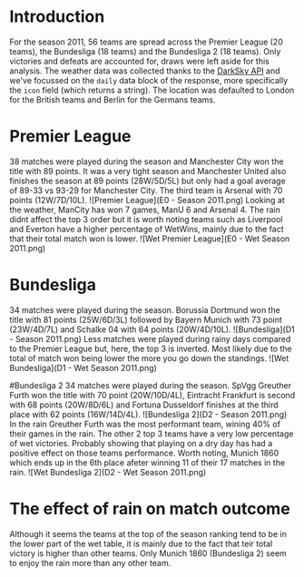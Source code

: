 # Introduction
For the season 2011, 56 teams are spread across the Premier League (20 teams), the Bundesliga (18 teams) and the Bundesliga 2 (18 teams). Only victories and defeats are accounted for, draws were left aside for this analysis. The weather data was collected thanks to the [DarkSky API](https://darksky.net/dev/docs#overview) and we've focussed on the `daily` data block of the response, more specifically the `icon` field (which returns a string). The location was defaulted to London for the British teams and Berlin for the Germans teams.

# Premier League
38 matches were played during the season and Manchester City won the title with 89 points. It was a very tight season and Manchester United also finishes the season at 89 points (28W/5D/5L) but only had a goal average of 89-33 vs 93-29 for Manchester City. The third team is Arsenal with 70 points (12W/7D/10L).
![Premier League](E0 - Season 2011.png)
Looking at the weather, ManCity has won 7 games, ManU 6 and Arsenal 4. The rain didnt affect the top 3 order but it is worth noting teams such as Liverpool and Everton have a higher percentage of WetWins, mainly due to the fact that their total match won is lower.
![Wet Premier League](E0 - Wet Season 2011.png)

# Bundesliga
34 matches were played during the season. Borussia Dortmund won the title with 81 points (25W/6D/3L) followed by Bayern Munich with 73 point (23W/4D/7L) and Schalke 04 with 64 points (20W/4D/10L).
![Bundesliga](D1 - Season 2011.png)
Less matches were played during rainy days compared to the Premier League but, here, the top 3 is inverted. Most likely due to the total of match won being lower the more you go down the standings.
![Wet Bundesliga](D1 - Wet Season 2011.png)

#Bundesliga 2
34 matches were played during the season. SpVgg Greuther Furth won the title with 70 point (20W/10D/4L), Eintracht Frankfurt is second with 68 points (20W/8D/6L) and Fortuna Dusseldorf finishes at the third place with 62 points (16W/14D/4L).
![Bundesliga 2](D2 - Season 2011.png)
In the rain Greuther Furth was the most performant team, wining 40% of their games in the rain. The other 2 top 3 teams have a very low percentage of wet victories. Probably showing that playing on a dry day has had a positive effect on those teams performance. Worth noting, Munich 1860 which ends up in the 6th place afeter winning 11 of their 17 matches in the rain.
![Wet Bundesliga 2](D2 - Wet Season 2011.png)

# The effect of rain on match outcome

Although it seems the teams at the top of the season ranking tend to be in the lower part of the wet table, it is mainly due to the fact that teir total victory is higher than other teams. Only Munich 1860 (Bundesliga 2) seem to enjoy the rain more than any other team.

